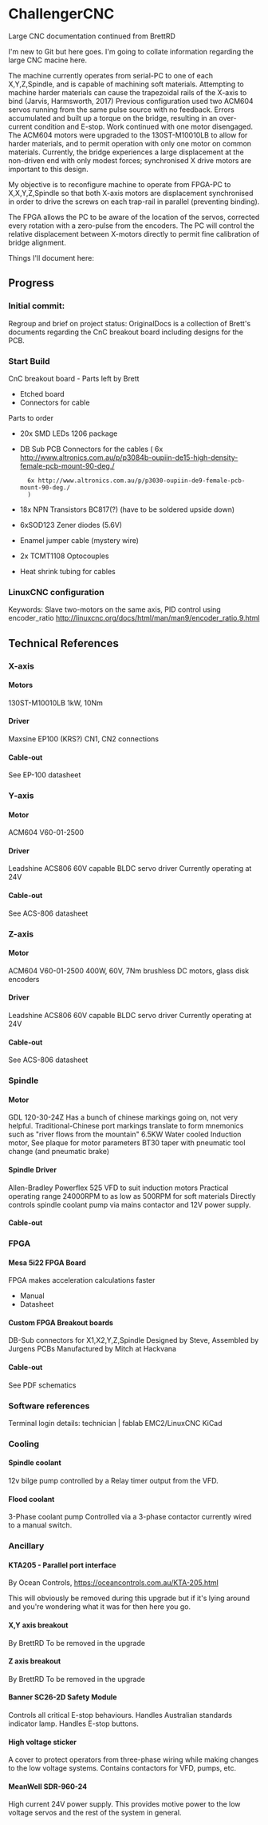 # ChallengerCNC
Large CNC documentation continued from BrettRD

I'm new to Git but here goes. I'm going to collate information regarding the large CNC macine here.

The machine currently operates from serial-PC to one of each X,Y,Z,Spindle, and is capable of machining soft materials. Attempting to machine harder materials can cause the trapezoidal rails of the X-axis to bind (Jarvis, Harmsworth, 2017)
Previous configuration used two ACM604 servos running from the same pulse source with no feedback. Errors accumulated and built up a torque on the bridge, resulting in an over-current condition and E-stop.  Work continued with one motor disengaged.
The ACM604 motors were upgraded to the 130ST-M10010LB to allow for harder materials, and to permit operation with only one motor on common materials.
Currently, the bridge experiences a large displacement at the non-driven end with only modest forces; synchronised X drive motors are  important to this design.

My objective is to reconfigure machine to operate from FPGA-PC to X,X,Y,Z,Spindle so that both X-axis motors are displacement synchronised in order to drive the screws on each trap-rail in parallel (preventing binding).

The FPGA allows the PC to be aware of the location of the servos, corrected every rotation with a zero-pulse from the encoders.
The PC will control the relative displacement between X-motors directly to permit fine calibration of bridge alignment.

Things I'll document here:

## Progress
### Initial commit: 

Regroup and brief on project status: 
OriginalDocs is a collection of Brett's documents regarding the CnC breakout board including designs for the PCB.

### Start Build 

CnC breakout board - 
Parts left by Brett
+ Etched board
+ Connectors for cable


Parts to order
+ 20x SMD LEDs 1206 package
+ DB Sub PCB Connectors for the cables 
		(
		6x http://www.altronics.com.au/p/p3084b-oupiin-de15-high-density-female-pcb-mount-90-deg./
 
		6x http://www.altronics.com.au/p/p3030-oupiin-de9-female-pcb-mount-90-deg./
		)
+ 18x NPN Transistors BC817(?) (have to be soldered upside down)
+ 6xSOD123 Zener diodes (5.6V)
+ Enamel jumper cable (mystery wire)
+ 2x TCMT1108 Optocouples
+ Heat shrink tubing for cables

### LinuxCNC configuration
Keywords: Slave two-motors on the same axis, PID control using encoder_ratio
http://linuxcnc.org/docs/html/man/man9/encoder_ratio.9.html

## Technical References

### X-axis
#### Motors
130ST-M10010LB
1kW, 10Nm
#### Driver
Maxsine EP100 (KRS?)
CN1, CN2 connections
#### Cable-out
See EP-100 datasheet

### Y-axis
#### Motor
ACM604 V60-01-2500
#### Driver
Leadshine ACS806
60V capable BLDC servo driver
Currently operating at 24V
#### Cable-out
See ACS-806 datasheet

### Z-axis
#### Motor
ACM604 V60-01-2500
400W, 60V, 7Nm brushless DC motors, glass disk encoders
#### Driver
Leadshine ACS806
60V capable BLDC servo driver
Currently operating at 24V
#### Cable-out
See ACS-806 datasheet

### Spindle
#### Motor
GDL 120-30-24Z
Has a bunch of chinese markings going on, not very helpful.
Traditional-Chinese port markings translate to form mnemonics such as "river flows from the mountain"
6.5KW Water cooled Induction motor, See plaque for motor parameters
BT30 taper with pneumatic tool change (and pneumatic brake)

#### Spindle Driver
Allen-Bradley Powerflex 525
VFD to suit induction motors
Practical operating range 24000RPM to as low as 500RPM for soft materials
Directly controls spindle coolant pump via mains contactor and 12V power supply.
#### Cable-out

### FPGA
#### Mesa 5i22 FPGA Board
FPGA makes acceleration calculations faster
+ Manual
+ Datasheet

#### Custom FPGA Breakout boards
DB-Sub connectors for X1,X2,Y,Z,Spindle
Designed by Steve, Assembled by Jurgens
PCBs Manufactured by Mitch at Hackvana

#### Cable-out
See PDF schematics

### Software references
Terminal login details: technician   |    fablab
EMC2/LinuxCNC
KiCad

### Cooling
#### Spindle coolant
12v bilge pump controlled by a Relay timer output from the VFD.

#### Flood coolant
3-Phase coolant pump
Controlled via a 3-phase contactor currently wired to a manual switch.

### Ancillary
#### KTA205 - Parallel port interface
By Ocean Controls, https://oceancontrols.com.au/KTA-205.html

This will obviously be removed during this upgrade but if it's lying around and you're wondering what it was for then here you go.

#### X,Y axis breakout
By BrettRD
To be removed in the upgrade

#### Z axis breakout
By BrettRD
To be removed in the upgrade

#### Banner SC26-2D Safety Module
Controls all critical E-stop behaviours.
Handles Australian standards indicator lamp.
Handles E-stop buttons.

#### High voltage sticker
A cover to protect operators from three-phase wiring while making changes to the low voltage systems.
Contains contactors for VFD, pumps, etc.

#### MeanWell SDR-960-24
High current 24V power supply.
This provides motive power to the low voltage servos and the rest of the system in general.
